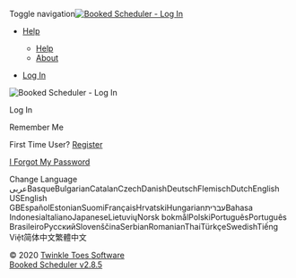 Toggle navigation[![Booked Scheduler - Log In](images/custom-logo.jpg "Booked Scheduler - Log In")](dashboard.php)

- [Help](#)
  - [Help](https://www.bookedscheduler.com/help/usage)
  - [About](help.php?ht=about)

- [Log In](index.php)

 ![Booked Scheduler - Log In](images/custom-logo.jpg "Booked Scheduler - Log In")

Log In

Remember Me

First Time User? [Register](register.php "Register")

[I Forgot My Password](forgot.php)

 Change Language 
عربىBasqueBulgarianCatalanCzechDanishDeutschFlemischDutchEnglish USEnglish GBEspañolEstonianSuomiFrançaisHrvatskiHungarianעבריתBahasa IndonesiaItalianoJapaneseLietuviųNorsk bokmålPolskiPortuguêsPortuguês BrasileiroРусскийSlovenščinaSerbianRomanianThaiTürkçeSwedishTiếng Việt简体中文繁體中文

 © 2020 [Twinkle Toes Software](http://www.twinkletoessoftware.com)   
[Booked Scheduler v2.8.5](http://www.bookedscheduler.com)